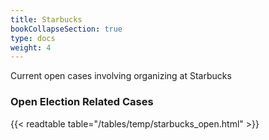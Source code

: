 ```yaml
---
title: Starbucks
bookCollapseSection: true
type: docs
weight: 4
---
```


Current open cases involving organizing at Starbucks

### Open Election Related Cases
{{< readtable table="/tables/temp/starbucks_open.html" >}}
